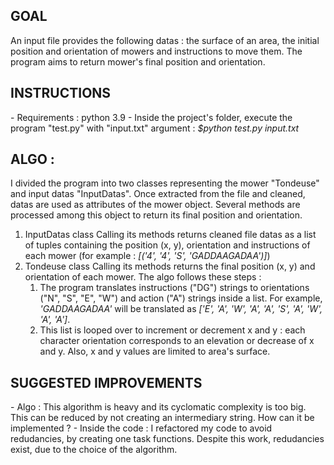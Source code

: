 <h2>GOAL</h2>
An input file provides the following datas : the surface of an area, the initial position and orientation of mowers and instructions to move them. The program aims to return mower's final position and orientation. 

<h2>INSTRUCTIONS</h2>
- Requirements : python 3.9
- Inside the project's folder, execute the program "test.py" with "input.txt" argument : <i> $python test.py input.txt </i>

<h2>ALGO :</h2>
I divided the program into two classes representing the mower "Tondeuse" and input datas "InputDatas".
Once extracted from the file and cleaned, datas are used as attributes of the mower object.
Several methods are processed among this object to return its final position and orientation.

1. InputDatas class
Calling its methods returns cleaned file datas as a list of tuples containing the position (x, y), orientation and instructions of each mower (for example : <i> [('4', '4', 'S', 'GADDAAGADAA')]</i>)
2. Tondeuse class
Calling its methods returns the final position (x, y) and orientation of each mower. 
The algo follows these steps :
   1. The program translates instructions ("DG") strings to orientations ("N", "S", "E", "W") and action ("A") strings inside a list. For example, <i>'GADDAAGADAA'</i> will be translated as <i>['E', 'A', 'W', 'A', 'A', 'S', 'A', 'W', 'A', 'A']</i>.
   2. This list is looped over to increment or decrement x and y : each character orientation corresponds to an elevation or decrease of x and y. 
Also, x and y values are limited to area's surface.

<h2>SUGGESTED IMPROVEMENTS</h2>
- Algo : This algorithm is heavy and its cyclomatic complexity is too big. This can be reduced by not creating an intermediary string. How can it be implemented ?
- Inside the code : I refactored my code to avoid redudancies, by creating one task functions. Despite this work, redudancies exist, due to the choice of the algorithm.